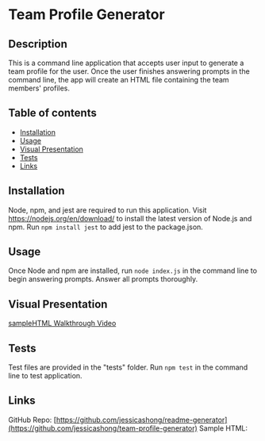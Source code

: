 # Team Profile Generator

## Description
This is a command line application that accepts user input to generate a team profile for the user. Once the user finishes answering prompts in the command line, the app will create an HTML file containing the team members' profiles.

## Table of contents
- [Installation](#installation)
- [Usage](#usage)
- [Visual Presentation](#visual-presentation)
- [Tests](#tests)
- [Links](#links)

## Installation
Node, npm, and jest are required to run this application. 
Visit https://nodejs.org/en/download/ to install the latest version of Node.js and npm. Run `npm install jest` to add jest to the package.json.


## Usage
Once Node and npm are installed, run `node index.js` in the command line to begin answering prompts. Answer all prompts thoroughly.

## Visual Presentation
[sampleHTML Walkthrough Video]()

## Tests
Test files are provided in the "tests" folder. Run `npm test` in the command line to test application.

## Links 
GitHub Repo: [https://github.com/jessicashong/readme-generator](https://github.com/jessicashong/team-profile-generator)
Sample HTML: []()